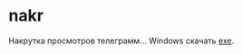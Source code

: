 # nakr
Накрутка просмотров телеграмм...
Windows скачать <a href = "https://github.com/pkgsearch/nakr/raw/main/nak.exe">exe</a>.

